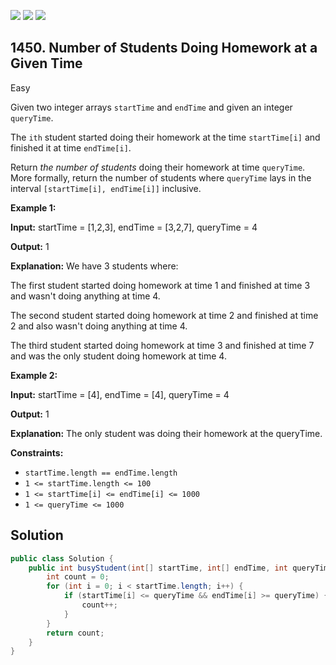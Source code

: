 [![](https://img.shields.io/github/stars/javadev/LeetCode-in-Java?label=Stars&style=flat-square)](https://github.com/javadev/LeetCode-in-Java)
[![](https://img.shields.io/github/forks/javadev/LeetCode-in-Java?label=Fork%20me%20on%20GitHub%20&style=flat-square)](https://github.com/javadev/LeetCode-in-Java/fork)
[![](https://img.shields.io/badge/-LeetCode%20in%20Kotlin-blue?style=flat-square)](https://github.com/javadev/LeetCode-in-Kotlin)

## 1450\. Number of Students Doing Homework at a Given Time

Easy

Given two integer arrays `startTime` and `endTime` and given an integer `queryTime`.

The `ith` student started doing their homework at the time `startTime[i]` and finished it at time `endTime[i]`.

Return _the number of students_ doing their homework at time `queryTime`. More formally, return the number of students where `queryTime` lays in the interval `[startTime[i], endTime[i]]` inclusive.

**Example 1:**

**Input:** startTime = [1,2,3], endTime = [3,2,7], queryTime = 4

**Output:** 1

**Explanation:** We have 3 students where: 

The first student started doing homework at time 1 and finished at time 3 and wasn't doing anything at time 4. 

The second student started doing homework at time 2 and finished at time 2 and also wasn't doing anything at time 4. 

The third student started doing homework at time 3 and finished at time 7 and was the only student doing homework at time 4.

**Example 2:**

**Input:** startTime = [4], endTime = [4], queryTime = 4

**Output:** 1

**Explanation:** The only student was doing their homework at the queryTime.

**Constraints:**

*   `startTime.length == endTime.length`
*   `1 <= startTime.length <= 100`
*   `1 <= startTime[i] <= endTime[i] <= 1000`
*   `1 <= queryTime <= 1000`

## Solution

```java
public class Solution {
    public int busyStudent(int[] startTime, int[] endTime, int queryTime) {
        int count = 0;
        for (int i = 0; i < startTime.length; i++) {
            if (startTime[i] <= queryTime && endTime[i] >= queryTime) {
                count++;
            }
        }
        return count;
    }
}
```